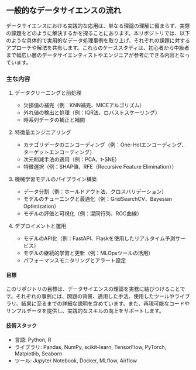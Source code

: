 ## 一般的なデータサイエンスの流れ

データサイエンスにおける実践的な応用は、単なる理論の理解に留まらず、実際の課題をどのように解決するかを探ることにあります。本リポジトリでは、以下のような具体的で実用的なデータ処理事例を取り上げ、それぞれの課題に対するアプローチや解法を共有します。これらのケーススタディは、初心者から中級者まで幅広い層のデータサイエンティストやエンジニアが参考にできる内容となっています。

### 主な内容
1. データクリーニングと前処理
   - 欠損値の補完（例：KNN補完、MICEアルゴリズム）
   - 外れ値の検出と処理（例：IQR法、ロバストスケーリング）
   - 時系列データの補正と補間

2. 特徴量エンジニアリング
   - カテゴリデータのエンコーディング（例：One-Hotエンコーディング、ターゲットエンコーディング）
   - 次元削減手法の適用（例：PCA、t-SNE）
   - 特徴選択（例：SHAP値、RFE（Recursive Feature Elimination））

3. 機械学習モデルのパイプライン構築
   - データ分割（例：ホールドアウト法、クロスバリデーション）
   - モデルのチューニングと最適化（例：GridSearchCV、Bayesian Optimization）
   - モデルの評価と可視化（例：混同行列、ROC曲線）

4. デプロイメントと運用
   - モデルのAPI化（例：FastAPI、Flaskを使用したリアルタイム予測サービス）
   - モデルの継続的学習と更新（例：MLOpsツールの活用）
   - パフォーマンスモニタリングとアラート設定

#### 目標
このリポジトリの目標は、データサイエンスの理論を実務に結びつけることです。それぞれの事例には、問題の背景、適用した手法、使用したツールやライブラリ、結果に至るまでの詳細な説明を含めています。また、再現可能なコードやサンプルデータを提供し、実践的なスキルの向上をサポートします。

#### 技術スタック
- 言語: Python, R
- ライブラリ: Pandas, NumPy, scikit-learn, TensorFlow, PyTorch, Matplotlib, Seaborn
- ツール: Jupyter Notebook, Docker, MLflow, Airflow

